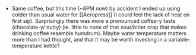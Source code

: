 - Same coffee, but tihs time (~8PM now) by accident I ended up using colder than usual water for [[Aeropress]] (I could feel the lack of heat on first sip). Surprisingly there was more a pronounced coffee-y taste (chocolate-y/ nutty) (ie. little to none of that sour/bitter crap that makes drinking coffee resemble humdrum). Maybe water temperature matters more than I had thought, and that it may be worth investing in a variable-temperature kettle?

